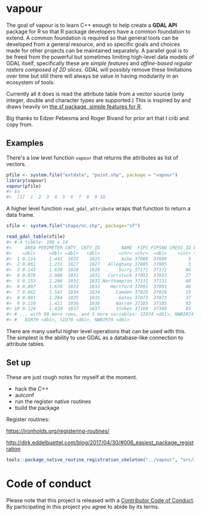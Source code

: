 <!-- README.md is generated from README.Rmd. Please edit that file -->
vapour
======

The goal of vapour is to learn C++ enough to help create a **GDAL API** package for R so that R package developers have a common foundation to extend. A common foundation is required so that general tools can be developed from a general resource, and so specific goals and choices made for other projects can be maintained separately. A parallel goal is to be freed from the powerful but sometimes limiting high-level data models of GDAL itself, specifically these are *simple features* and *affine-based regular rasters composed of 2D slices*. GDAL will possibly remove these limitations over time but still there will always be value in having modularity in an ecosystem of tools.

Currently all it does is read the attribute table from a vector source (only integer, double and character types are supported.) This is inspired by and draws heavily on [the sf package, simple features for R](https://github.com/r-spatial/sf).

Big thanks to Edzer Pebesma and Roger Bivand for prior art that I crib and copy from.

Examples
--------

There's a low level function `vapour` that returns the attributes as list of vectors.

``` r
pfile <- system.file("extdata", "point.shp", package = "vapour")
library(vapour)
vapour(pfile)
#> $a
#>  [1]  1  2  3  4  5  6  7  8  9 10
```

A higher level function `read_gdal_attribute` wraps that function to return a data frame.

``` r
sfile <- system.file("shape/nc.shp", package="sf")

read_gdal_table(sfile)
#> # A tibble: 100 x 14
#>     AREA PERIMETER CNTY_ CNTY_ID        NAME  FIPS FIPSNO CRESS_ID BIR74
#>    <dbl>     <dbl> <dbl>   <dbl>       <chr> <chr>  <dbl>    <int> <dbl>
#>  1 0.114     1.442  1825    1825        Ashe 37009  37009        5  1091
#>  2 0.061     1.231  1827    1827   Alleghany 37005  37005        3   487
#>  3 0.143     1.630  1828    1828       Surry 37171  37171       86  3188
#>  4 0.070     2.968  1831    1831   Currituck 37053  37053       27   508
#>  5 0.153     2.206  1832    1832 Northampton 37131  37131       66  1421
#>  6 0.097     1.670  1833    1833    Hertford 37091  37091       46  1452
#>  7 0.062     1.547  1834    1834      Camden 37029  37029       15   286
#>  8 0.091     1.284  1835    1835       Gates 37073  37073       37   420
#>  9 0.118     1.421  1836    1836      Warren 37185  37185       93   968
#> 10 0.124     1.428  1837    1837      Stokes 37169  37169       85  1612
#> # ... with 90 more rows, and 5 more variables: SID74 <dbl>, NWBIR74 <dbl>,
#> #   BIR79 <dbl>, SID79 <dbl>, NWBIR79 <dbl>
```

There are many useful higher level operations that can be used with this. The simplest is the ability to use GDAL as a database-like connection to attribute tables.

Set up
------

These are just rough notes for myself at the moment.

-   hack the C++
-   autconf
-   run the register native routines
-   build the package

Register routines:

<https://ironholds.org/registering-routines/>

<http://dirk.eddelbuettel.com/blog/2017/04/30/#006_easiest_package_registration>

``` r
tools::package_native_routine_registration_skeleton("../vapour", "src/init.c",character_only = FALSE)
```

Code of conduct
===============

Please note that this project is released with a [Contributor Code of Conduct](CONDUCT.md). By participating in this project you agree to abide by its terms.

